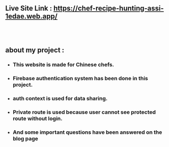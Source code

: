  
## Live Site Link : https://chef-recipe-hunting-assi-1edae.web.app/

<br>

<br>

## about my project  : 

- ###  This website is made for Chinese chefs.
- ### Firebase authentication system has been done in this project.
- ### auth context is used for data sharing.
- ### Private route is used because user cannot see protected route without login.
- ### And some important questions have been answered on the blog page
